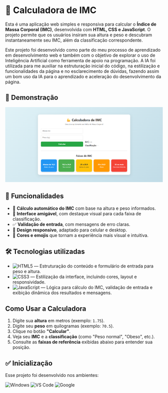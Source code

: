# 💪 Calculadora de IMC

Esta é uma aplicação web simples e responsiva para calcular o **Índice de Massa Corporal (IMC)**, desenvolvida com **HTML, CSS e JavaScript**. O projeto permite que os usuários insiram sua altura e peso e descubram instantaneamente seu IMC, além da classificação correspondente.

Este projeto foi desenvolvido como parte do meu processo de aprendizado em desenvolvimento web e também com o objetivo de explorar o uso de Inteligência Artificial como ferramenta de apoio na programação. A IA foi utilizada para me auxiliar na estruturação inicial do código, na estilização e funcionalidades da página e no esclarecimento de dúvidas, fazendo assim um bom uso da IA para o aprendizado e aceleração do desenvolvimento da página.

## 📸 Demonstração

![Captura de Tela da Calculadora de IMC](imagem/screenshot.png)

## 🚀 Funcionalidades

- 🧮 **Cálculo automático do IMC** com base na altura e peso informados.
- 🎨 **Interface amigável**, com destaque visual para cada faixa de classificação.
- ✅ **Validação de entrada**, com mensagens de erro claras.
- 📱 **Design responsivo**, adaptado para celular e desktop.
- 🌈 **Cores e emojis** que tornam a experiência mais visual e intuitiva.

## 🛠️ Tecnologias utilizadas

- ![HTML5](https://img.shields.io/badge/HTML5-E34F26?style=for-the-badge&logo=html5&logoColor=white) — Estruturação do conteúdo e formulário de entrada para peso e altura.
- ![CSS3](https://img.shields.io/badge/CSS3-1572B6?style=for-the-badge&logo=css3&logoColor=white) — Estilização da interface, incluindo cores, layout e responsividade.
- ![JavaScript](https://img.shields.io/badge/JavaScript-F7DF1E?style=for-the-badge&logo=javascript&logoColor=black) — Lógica para cálculo do IMC, validação de entrada e exibição dinâmica dos resultados e mensagens.

##  Como Usar a Calculadora

1. Digite sua **altura** em metros (exemplo: `1.75`).
2. Digite seu **peso** em quilogramas (exemplo: `70.5`).
3. Clique no botão **"Calcular"**.
4. Veja seu **IMC** e a **classificação** (como "Peso normal", "Obeso", etc.).
5. Consulte as **faixas de referência** exibidas abaixo para entender sua posição.

## ✅ Inicialização
Esse projeto foi desenvolvido nos ambientes:

![Windows](https://img.shields.io/badge/Windows-0078D6?style=for-the-badge&logo=windows&logoColor=white)
![VS Code](https://img.shields.io/badge/VS%20Code-007ACC?style=for-the-badge&logo=visual-studio-code&logoColor=white)
![Google](https://img.shields.io/badge/Google-4285F4?style=for-the-badge&logo=google&logoColor=white)

